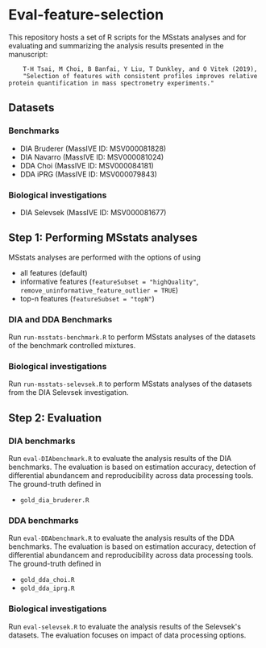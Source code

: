 # Eval-feature-selection

This repository hosts a set of R scripts for the MSstats analyses and for evaluating and summarizing the analysis results presented in the manuscript: 

	    T-H Tsai, M Choi, B Banfai, Y Liu, T Dunkley, and O Vitek (2019),
	    "Selection of features with consistent profiles improves relative protein quantification in mass spectrometry experiments."

## Datasets

### Benchmarks

- DIA Bruderer (MassIVE ID: MSV000081828)
- DIA Navarro (MassIVE ID: MSV000081024)
- DDA Choi (MassIVE ID: MSV000084181)
- DDA iPRG (MassIVE ID: MSV000079843)

### Biological investigations

- DIA Selevsek (MassIVE ID: MSV000081677)

## Step 1: Performing MSstats analyses

MSstats analyses are performed with the options of using 

- all features (default)
- informative features (`featureSubset = "highQuality"`, `remove_uninformative_feature_outlier = TRUE`)
- top-n features (`featureSubset = "topN"`)

### DIA and DDA Benchmarks

Run `run-msstats-benchmark.R` to perform MSstats analyses of the datasets of the benchmark controlled mixtures.

### Biological investigations

Run `run-msstats-selevsek.R` to perform MSstats analyses of the datasets from the DIA Selevsek investigation. 

## Step 2: Evaluation

### DIA benchmarks

Run `eval-DIAbenchmark.R` to evaluate the analysis results of the DIA benchmarks. The evaluation is based on estimation accuracy, detection of differential abundancem and reproducibility across data processing tools. The ground-truth defined in 

- `gold_dia_bruderer.R`

### DDA benchmarks

Run `eval-DDAbenchmark.R` to evaluate the analysis results of the DDA benchmarks. The evaluation is based on estimation accuracy, detection of differential abundancem and reproducibility across data processing tools. The ground-truth defined in 

- `gold_dda_choi.R`
- `gold_dda_iprg.R`

### Biological investigations

Run `eval-selevsek.R` to evaluate the analysis results of the Selevsek's datasets. The evaluation focuses on impact of data processing options.
